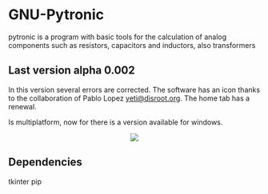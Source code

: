 # GNU-Pytronic
pytronic is a program with basic tools for the calculation of analog components such as resistors, capacitors and inductors, also transformers


## Last version alpha 0.002
In this version several errors are corrected. The software has an icon thanks to the collaboration of Pablo Lopez yeti@disroot.org. The home tab has a renewal.

Is multiplatform, now for there is a version available for windows.
<p align="center"><img src="https://github.com/l337quez/GNU-Pytronic/blob/master/Sources/versiones/V%200.002.png?raw=true"></p>  



## Dependencies
tkinter
pip

